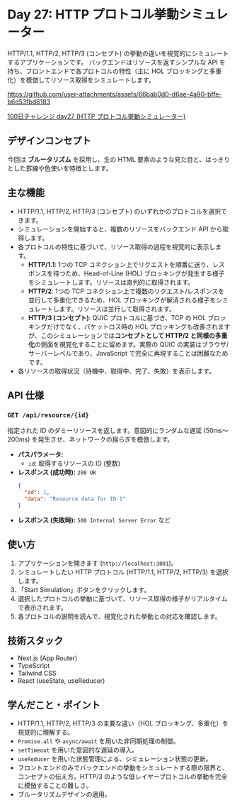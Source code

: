 # Day 27: HTTP プロトコル挙動シミュレーター

HTTP/1.1, HTTP/2, HTTP/3 (コンセプト) の挙動の違いを視覚的にシミュレートするアプリケーションです。
バックエンドはリソースを返すシンプルな API を持ち、フロントエンドで各プロトコルの特性（主に HOL ブロッキングと多重化）を模倣してリソース取得をシミュレートします。

https://github.com/user-attachments/assets/66bab0d0-d6ae-4a90-bffe-b6d53fbd6183

[100日チャレンジ day27 (HTTP プロトコル挙動シミュレーター)](https://zenn.dev/gin_nazo/scraps/a2ad37de80c6c5)

## デザインコンセプト

今回は **ブルータリズム** を採用し、生の HTML 要素のような見た目と、はっきりとした罫線や色使いを特徴とします。

## 主な機能

-   HTTP/1.1, HTTP/2, HTTP/3 (コンセプト) のいずれかのプロトコルを選択できます。
-   シミュレーションを開始すると、複数のリソースをバックエンド API から取得します。
-   各プロトコルの特性に基づいて、リソース取得の過程を視覚的に表示します。
    -   **HTTP/1.1**: 1つの TCP コネクション上でリクエストを順番に送り、レスポンスを待つため、Head-of-Line (HOL) ブロッキングが発生する様子をシミュレートします。リソースは直列的に取得されます。
    -   **HTTP/2**: 1つの TCP コネクション上で複数のリクエスト/レスポンスを並行して多重化できるため、HOL ブロッキングが解消される様子をシミュレートします。リソースは並行して取得されます。
    -   **HTTP/3 (コンセプト)**: QUIC プロトコルに基づき、TCP の HOL ブロッキングだけでなく、パケットロス時の HOL ブロッキングも改善されますが、このシミュレーションでは**コンセプトとして HTTP/2 と同様の多重化**の側面を視覚化することに留めます。実際の QUIC の実装はブラウザ/サーバーレベルであり、JavaScript で完全に再現することは困難なためです。
-   各リソースの取得状況（待機中、取得中、完了、失敗）を表示します。

## API 仕様

### `GET /api/resource/{id}`

指定された ID のダミーリソースを返します。意図的にランダムな遅延 (50ms〜200ms) を発生させ、ネットワークの揺らぎを模倣します。

-   **パスパラメータ:**
    -   `id`: 取得するリソースの ID (整数)
-   **レスポンス (成功時):** `200 OK`
    ```json
    {
      "id": 1,
      "data": "Resource data for ID 1"
    }
    ```
-   **レスポンス (失敗時):** `500 Internal Server Error` など

## 使い方

1.  アプリケーションを開きます (`http://localhost:3001`)。
2.  シミュレートしたい HTTP プロトコル (HTTP/1.1, HTTP/2, HTTP/3) を選択します。
3.  「Start Simulation」ボタンをクリックします。
4.  選択したプロトコルの挙動に基づいて、リソース取得の様子がリアルタイムで表示されます。
5.  各プロトコルの説明を読んで、視覚化された挙動との対応を確認します。

## 技術スタック

-   Next.js (App Router)
-   TypeScript
-   Tailwind CSS
-   React (useState, useReducer)

## 学んだこと・ポイント

-   HTTP/1.1, HTTP/2, HTTP/3 の主要な違い（HOL ブロッキング、多重化）を視覚的に理解する。
-   `Promise.all` や `async/await` を用いた非同期処理の制御。
-   `setTimeout` を用いた意図的な遅延の導入。
-   `useReducer` を用いた状態管理による、シミュレーション状態の更新。
-   フロントエンドのみでバックエンドの挙動をシミュレートする際の限界と、コンセプトの伝え方。HTTP/3 のような低レイヤープロトコルの挙動を完全に模倣することの難しさ。
-   ブルータリズムデザインの適用。
